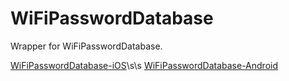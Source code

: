 # WiFiPasswordDatabase
Wrapper for WiFiPasswordDatabase.

[WiFiPasswordDatabase-iOS](https://github.com/mderubertis/WiFiPasswordDatabase-iOS)\s\s
[WiFiPasswordDatabase-Android](https://github.com/mderubertis/WiFiPasswordDatabase-Android)
